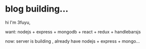 # blog building... 

hi I'm 3fuyu,

want: nodejs + express + mongodb + react + redux + handlebarsjs

now: server is building , already have nodejs + express + mongo...

